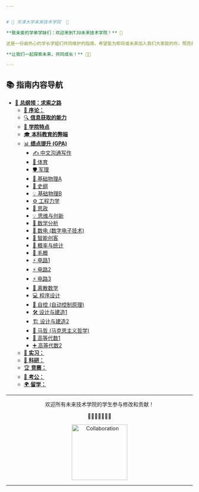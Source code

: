 ```yaml
---


# 🌟 天津大学未来技术学院  🌟

**致亲爱的学弟学妹们：欢迎来到TJU未来技术学院！** 🚀

这是一份由热心的学长学姐们共同维护的指南，希望能为即将或未来加入我们大家庭的你，照亮前行的道路。遇到困惑时，不妨来这里找找答案；有所心得时，也欢迎你随时补充和完善！

**让我们一起探索未来，共同成长！** 🌱✨

---
```


## 📚 指南内容导航

* [🚀 **总纲领：求索之路**](./README.md)
    * [📝 **序论：**](./docs/all1.md)
    * [🔍 **信息获取的能力**](./docs/all2.md)
    * [🌟 **学院特点**](./docs/all4.md)
    * [🎓 **本科教育的弊端**](./docs/all3.md)
    * [📊 **绩点提升 (GPA)**](./docs/绩点/README.md)
        * [✍️ 中文沟通写作](./docs/绩点/中文沟通写作.md)
        * [🏅 体育](./docs/绩点/体育.md)
        * [🛡️ 军理](./docs/绩点/军理.md)
        * [🔬 基础物理A](./docs/绩点/基础物理A.md)
        * [📜 史纲](./docs/绩点/史纲.md)
        * [💡 基础物理B](./docs/绩点/基础物理B.md)
        * [⚙️ 工程力学](./docs/绩点/工程力学.md)
        * [🧠 思政](./docs/绩点/思政.md)
        * [💡 思维与创新](./docs/绩点/思维与创新.md)
        * [🧮 数学分析](./docs/绩点/数学分析1.md)
        * [🔌 数电 (数字电子技术)](./docs/绩点/数电.md)
        * [🤖 智能创客](./docs/绩点/智能创客.md)
        * [🎲 概率与统计](./docs/绩点/概率与统计.md)
        * [📕 毛概](./docs/绩点/毛概.md)
        * [⚡ 电路1](./docs/绩点/电路1.md)
        * [⚡ 电路2](./docs/绩点/电路2.md)
        * [⚡ 电路3](./docs/绩点/电路3.md)
        * [🔗 离散数学](./docs/绩点/离散数学.md)
        * [💻 程序设计](./docs/绩点/程序设计.md)
        * [🦾 自控 (自动控制原理)](./docs/绩点/自控.md)
        * [🛠️ 设计与建造1](./docs/绩点/设计与建造1.md)
        * [🏗️ 设计与建造2](./docs/绩点/设计与建造2.md)
        * [📖 马哲 (马克思主义哲学)](./docs/绩点/马哲.md)
        * [🔢 高等代数1](./docs/绩点/高等代数1.md)
        * [➕ 高等代数2](./docs/绩点/高等代数2.md)
    * [🏢 **实习：**](./docs/实习)
    * [🔬 **科研：**](./docs/科研)
    * [🏆 **竞赛：**](./docs/竞赛)
    * [💼 **考公：**](./docs/考公)
    * [🌍 **留学：**](./docs/留学)

---

<div align="center">
  <p>欢迎所有未来技术学院的学生参与修改和贡献！</p>
  <p>💐🌸🌼🌷🌹🍃✨</p>
  <img src="https://user-images.githubusercontent.com/78630159/212065433-36256951-925e-4610-9d0c-257937130f1c.gif" alt="Collaboration" width="150"/>
</div>

---
